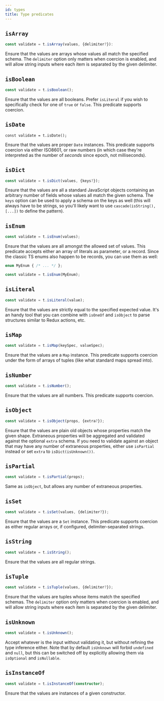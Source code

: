 ```yaml
---
id: types
title: Type predicates
---
```


## `isArray`

```ts
const validate = t.isArray(values, {delimiter?}):
```

Ensure that the values are arrays whose values all match the specified schema. The `delimiter` option only matters when coercion is enabled, and will allow string inputs where each item is separated by the given delimiter.

## `isBoolean`

```ts
const validate = t.isBoolean();
```

Ensure that the values are all booleans. Prefer `isLiteral` if you wish to specifically check for one of `true` or `false`. This predicate supports coercion.

## `isDate`

```
const validate = t.isDate();
```

Ensure that the values are proper `Date` instances. This predicate supports coercion via either ISO8601, or raw numbers (in which case they're interpreted as the number of *seconds* since epoch, not milliseconds).

## `isDict`

```ts
const validate = t.isDict(values, {keys?});
```

Ensure that the values are all a standard JavaScript objects containing an arbitrary number of fields whose values all match the given schema. The `keys` option can be used to apply a schema on the keys as well (this will always have to be strings, so you'll likely want to use `cascade(isString(), [...])` to define the pattern).

## `isEnum`

```ts
const validate = t.isEnum(values);
```

Ensure that the values are all amongst the allowed set of values. This predicate accepts either an array of literals as parameter, or a record. Since the classic TS enums also happen to be records, you can use them as well:

```ts
enum MyEnum { /* ... */ };

const validate = t.isEnum(MyEnum);
```

## `isLiteral`

```ts
const validate = t.isLiteral(value);
```

Ensure that the values are strictly equal to the specified expected value. It's an handy tool that you can combine with `isOneOf` and `isObject` to parse structures similar to Redux actions, etc.

## `isMap`

```ts
const validate = t.isMap(keySpec, valueSpec);
```

Ensure that the values are a `Map` instance. This predicate supports coercion under the form of arrays of tuples (like what standard maps spread into).

## `isNumber`

```ts
const validate = t.isNumber();
```

Ensure that the values are all numbers. This predicate supports coercion.

## `isObject`

```ts
const validate = t.isObject(props, {extra?});
```

Ensure that the values are plain old objects whose properties match the given shape. Extraneous properties will be aggregated and validated against the optional `extra` schema. If you need to validate against an object that may have any number of extraneous properties, either use `isPartial` instead or set `extra` to `isDict(isUnknown())`.

## `isPartial`

```ts
const validate = t.isPartial(props);
```

Same as `isObject`, but allows any number of extraneous properties.

## `isSet`

```ts
const validate = t.isSet(values, {delimiter?});
```

Ensure that the values are a `Set` instance. This predicate supports coercion as either regular arrays or, if configured, delimiter-separated strings.

## `isString`

```ts
const validate = t.isString();
```

Ensure that the values are all regular strings.

## `isTuple`

```ts
const validate = t.isTuple(values, {delimiter?});
```

Ensure that the values are tuples whose items match the specified schemas. The `delimiter` option only matters when coercion is enabled, and will allow string inputs where each item is separated by the given delimiter.

## `isUnknown`

```ts
const validate = t.isUnknown();
```

Accept whatever is the input without validating it, but without refining the type inference either. Note that by default `isUnknown` will forbid `undefined` and `null`, but this can be switched off by explicitly allowing them via `isOptional` and `isNullable`.

## `isInstanceOf`

```ts
const validate = t.isInstanceOf(constructor);
```

Ensure that the values are instances of a given constructor.
